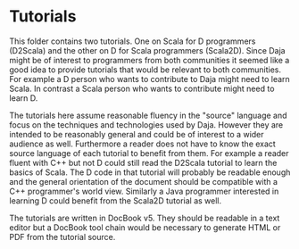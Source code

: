 
Tutorials
=========

This folder contains two tutorials. One on Scala for D programmers (D2Scala) and the other on D
for Scala programmers (Scala2D). Since Daja might be of interest to programmers from both
communities it seemed like a good idea to provide tutorials that would be relevant to both
communities. For example a D person who wants to contribute to Daja might need to learn Scala.
In contrast a Scala person who wants to contribute might need to learn D.

The tutorials here assume reasonable fluency in the "source" language and focus on the
techniques and technologies used by Daja. However they are intended to be reasonably general and
could be of interest to a wider audience as well. Furthermore a reader does not have to know the
exact source language of each tutorial to benefit from them. For example a reader fluent with
C++ but not D could still read the D2Scala tutorial to learn the basics of Scala. The D code in
that tutorial will probably be readable enough and the general orientation of the document
should be compatible with a C++ programmer's world view. Similarly a Java programmer interested
in learning D could benefit from the Scala2D tutorial as well.

The tutorials are written in DocBook v5. They should be readable in a text editor but a DocBook
tool chain would be necessary to generate HTML or PDF from the tutorial source.
